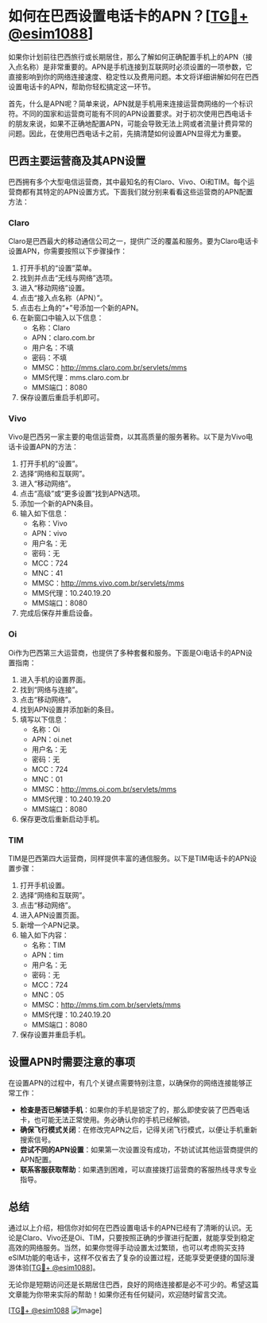 # 如何在巴西设置电话卡的APN？[[TG💪+ @esim1088](https://t.me/s/esim1088)]

如果你计划前往巴西旅行或长期居住，那么了解如何正确配置手机上的APN（接入点名称）是非常重要的。APN是手机连接到互联网时必须设置的一项参数，它直接影响到你的网络连接速度、稳定性以及费用问题。本文将详细讲解如何在巴西设置电话卡的APN，帮助你轻松搞定这一环节。

首先，什么是APN呢？简单来说，APN就是手机用来连接运营商网络的一个标识符。不同的国家和运营商可能有不同的APN设置要求。对于初次使用巴西电话卡的朋友来说，如果不正确地配置APN，可能会导致无法上网或者流量计费异常的问题。因此，在使用巴西电话卡之前，先搞清楚如何设置APN显得尤为重要。

## 巴西主要运营商及其APN设置

巴西拥有多个大型电信运营商，其中最知名的有Claro、Vivo、Oi和TIM。每个运营商都有其特定的APN设置方式。下面我们就分别来看看这些运营商的APN配置方法：

### Claro
Claro是巴西最大的移动通信公司之一，提供广泛的覆盖和服务。要为Claro电话卡设置APN，你需要按照以下步骤操作：
1. 打开手机的“设置”菜单。
2. 找到并点击“无线与网络”选项。
3. 进入“移动网络”设置。
4. 点击“接入点名称（APN）”。
5. 点击右上角的“+”号添加一个新的APN。
6. 在新窗口中输入以下信息：
   - 名称：Claro
   - APN：claro.com.br
   - 用户名：不填
   - 密码：不填
   - MMSC：http://mms.claro.com.br/servlets/mms
   - MMS代理：mms.claro.com.br
   - MMS端口：8080
7. 保存设置后重启手机即可。

### Vivo
Vivo是巴西另一家主要的电信运营商，以其高质量的服务著称。以下是为Vivo电话卡设置APN的方法：
1. 打开手机的“设置”。
2. 选择“网络和互联网”。
3. 进入“移动网络”。
4. 点击“高级”或“更多设置”找到APN选项。
5. 添加一个新的APN条目。
6. 输入如下信息：
   - 名称：Vivo
   - APN：vivo
   - 用户名：无
   - 密码：无
   - MCC：724
   - MNC：41
   - MMSC：http://mms.vivo.com.br/servlets/mms
   - MMS代理：10.240.19.20
   - MMS端口：8080
7. 完成后保存并重启设备。

### Oi
Oi作为巴西第三大运营商，也提供了多种套餐和服务。下面是Oi电话卡的APN设置指南：
1. 进入手机的设置界面。
2. 找到“网络与连接”。
3. 点击“移动网络”。
4. 找到APN设置并添加新的条目。
5. 填写以下信息：
   - 名称：Oi
   - APN：oi.net
   - 用户名：无
   - 密码：无
   - MCC：724
   - MNC：01
   - MMSC：http://mms.oi.com.br/servlets/mms
   - MMS代理：10.240.19.20
   - MMS端口：8080
6. 保存更改后重新启动手机。

### TIM
TIM是巴西第四大运营商，同样提供丰富的通信服务。以下是TIM电话卡的APN设置步骤：
1. 打开手机设置。
2. 选择“网络和互联网”。
3. 点击“移动网络”。
4. 进入APN设置页面。
5. 新增一个APN记录。
6. 输入如下内容：
   - 名称：TIM
   - APN：tim
   - 用户名：无
   - 密码：无
   - MCC：724
   - MNC：05
   - MMSC：http://mms.tim.com.br/servlets/mms
   - MMS代理：10.240.19.20
   - MMS端口：8080
7. 保存设置并重启手机。

## 设置APN时需要注意的事项

在设置APN的过程中，有几个关键点需要特别注意，以确保你的网络连接能够正常工作：
- **检查是否已解锁手机**：如果你的手机是锁定了的，那么即使安装了巴西电话卡，也可能无法正常使用。务必确认你的手机已经解锁。
- **确保飞行模式关闭**：在修改完APN之后，记得关闭飞行模式，以便让手机重新搜索信号。
- **尝试不同的APN设置**：如果第一次设置没有成功，不妨试试其他运营商提供的APN配置。
- **联系客服获取帮助**：如果遇到困难，可以直接拨打运营商的客服热线寻求专业指导。

## 总结

通过以上介绍，相信你对如何在巴西设置电话卡的APN已经有了清晰的认识。无论是Claro、Vivo还是Oi、TIM，只要按照正确的步骤进行配置，就能享受到稳定高效的网络服务。当然，如果你觉得手动设置太过繁琐，也可以考虑购买支持eSIM功能的电话卡，这样不仅省去了复杂的设置过程，还能享受更便捷的国际漫游体验[[TG💪+ @esim1088](https://t.me/s/esim1088)]。

无论你是短期访问还是长期居住巴西，良好的网络连接都是必不可少的。希望这篇文章能为你带来实际的帮助！如果你还有任何疑问，欢迎随时留言交流。

[[TG💪+ @esim1088](https://t.me/s/esim1088) ![Image](https://i.postimg.cc/4NQfJmqS/Snipaste-2025-05-13-00-14-12.png)]